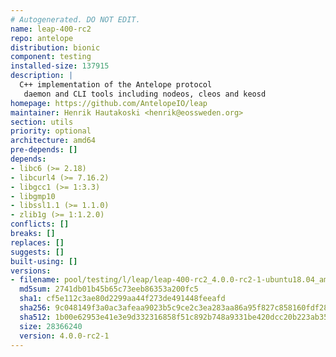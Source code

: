 ```yaml
---
# Autogenerated. DO NOT EDIT.
name: leap-400-rc2
repo: antelope
distribution: bionic
component: testing
installed-size: 137915
description: |
  C++ implementation of the Antelope protocol
   daemon and CLI tools including nodeos, cleos and keosd
homepage: https://github.com/AntelopeIO/leap
maintainer: Henrik Hautakoski <henrik@eossweden.org>
section: utils
priority: optional
architecture: amd64
pre-depends: []
depends:
- libc6 (>= 2.18)
- libcurl4 (>= 7.16.2)
- libgcc1 (>= 1:3.3)
- libgmp10
- libssl1.1 (>= 1.1.0)
- zlib1g (>= 1:1.2.0)
conflicts: []
breaks: []
replaces: []
suggests: []
built-using: []
versions:
- filename: pool/testing/l/leap/leap-400-rc2_4.0.0-rc2-1-ubuntu18.04_amd64.deb
  md5sum: 2741db01b45b65c73eeb86353a200fc5
  sha1: cf5e112c3ae80d2299aa44f273de491448feeafd
  sha256: 9c048149f3a0ac3afeaa9023b5c9ce2c3ea283aa86a95f827c858160fdf28347
  sha512: 1b00e62953e41e3e9d332316858f51c892b748a9331be420dcc20b223ab35c8c8d8f1235725b9b9967dbb22dcb8f8f527dffdfc706abdecf5a6bd899ffd21ce6
  size: 28366240
  version: 4.0.0-rc2-1
---
```

